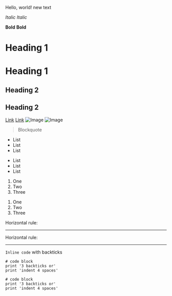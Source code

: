 Hello, world!
new text

*Italic*
_Italic_

**Bold**
__Bold__

# Heading 1
Heading 1
========
## Heading 2
Heading 2
--------

[Link](https://www.youtube.com/watch?v=GZqizez1Dzs)
[Link][1]
![Image](https://commonmark.org/help/images/favicon.png)
![Image][2]
> Blockquote

* List
* List
* List
- List
- List
- List

1. One
2. Two
3. Three

1) One    
2) Two   
3) Three  

[1]: https://www.youtube.com/watch?v=GZqizez1Dzs
[2]: https://commonmark.org/help/images/favicon.png

Horizontal rule:
***

Horizontal rule:
___

`Inline code` with backticks

```
# code block
print '3 backticks or'
print 'indent 4 spaces'
```
    # code block
    print '3 backticks or'
    print 'indent 4 spaces'
